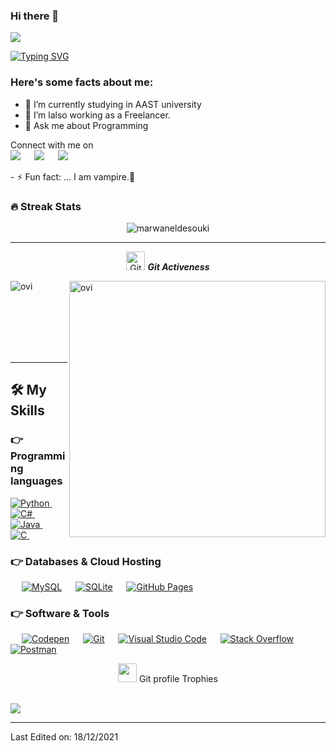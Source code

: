 


### Hi there 👋

<img src="https://profile-counter.glitch.me/marwaneldesouki/count.svg">

[![Typing SVG](https://readme-typing-svg.herokuapp.com?font=Architects+Daughter&color=7AF79A&size=30&lines=Hey!+It's+Marwan+Eldesouki!;I'm+a+Web+Developer...;I'm+also+Desktop+Developer;And+I'm+From+Egypt)](https://git.io/typing-svg)

<h3> Here's some facts about me: </h3>

- 🔭 I’m currently studying in AAST university
- 🤔 I’m lalso working as a Freelancer.
- 💬 Ask me about Programming

<p>Connect with me on
<br>	
<a target="_blank" href="https://www.linkedin.com/in/marwaneldesouki/"><img src="https://img.shields.io/badge/-LinkedIn-0077B5?style=for-the-badge&logo=Linkedin&logoColor=white"></img></a>
&emsp;
<a target="_blank" href="mailto:marwanmoataz114@hotmail.com"
><img src="https://img.shields.io/badge/-Gmail-D14836?style=for-the-badge&logo=Gmail&logoColor=white"></img></a>
&emsp;
<a target="_blank" href="https://instagram.com/marwaneldesouki"
><img src="https://img.shields.io/badge/-Instagram-E312E2?style=for-the-badge&logo=Instagram&logoColor=white"></img></a>
&emsp;

<br>
</p>
- ⚡ Fun fact: ... I am vampire.🦇 

### 🔥 Streak Stats
<p align="center"><img src="https://github-readme-stats.vercel.app/api?username=marwaneldesouki&theme=gruvbox" alt="marwaneldesouki"  /></p>

<hr>
<p align="center">
 <img src="https://media.giphy.com/media/W5eoZHPpUx9sapR0eu/giphy.gif" width="30px" alt="Git"/>&nbsp;<i><b>Git Activeness</b></i></p>
 
<p><img align="left" src="https://github-readme-stats.vercel.app/api/top-langs?username=marwaneldesouki&show_icons=true&locale=en&layout=compact&theme=gruvbox" alt="ovi" /></p>
<p>&nbsp;<img align="right" src="https://github-readme-stats.vercel.app/api?username=marwaneldesouki&show_icons=true&locale=en&theme=gruvbox" alt="ovi" width="410" /></p>
<br><br><br><br><br>

<hr>


## 🛠️ My Skills

### 👉 Programming languages

<p align="left"> 
  
<a href="https://python.org/">
    <img alt="Python" src="https://img.shields.io/badge/Python-FFD43B?style=for-the-badge&logo=python&logoColor=darkgreen"/>
  </a>
  &emsp;
  
  <a href="https://docs.microsoft.com/en-us/dotnet/csharp/">
    <img alt="C#" src="https://img.shields.io/badge/Csharp-0175C2?style=for-the-badge&logo=csharp&logoColor=white"/>
  </a>
&emsp;

<a href="https://www.java.com/en/">
    <img alt="Java" src="https://img.shields.io/badge/Java-ED8B00?style=for-the-badge&logo=java&logoColor=white"/>
  </a>
  &emsp;
<a href="https://en.wikipedia.org/wiki/C_(programming_language)">
    <img alt="C" src="https://img.shields.io/badge/C-D00000?style=for-the-badge&logo=C&logoColor=white"/>
  </a>
&emsp;

</p>

### 👉 Databases & Cloud Hosting
<p align="left">
  &emsp;
    <a href="https://www.mysql.com/"><img alt="MySQL" src="https://img.shields.io/badge/MySQL-00000F?style=for-the-badge&logo=mysql&logoColor=white"></a>
  &emsp;
    <a href="https://www.sqlite.org/"><img alt="SQLite" src ="https://img.shields.io/badge/SQLite-07405E?style=for-the-badge&logo=sqlite&logoColor=white"/></a>
  &emsp;
    <a href="https://www.github.com"><img alt="GitHub Pages" src="https://img.shields.io/badge/GitHub-100000?style=for-the-badge&logo=github&logoColor=white"></a>
  &emsp;

 ### 👉 Software & Tools
 
<p>
  &emsp;
    <a href="#"><img alt="Codepen" src="https://img.shields.io/badge/Codepen-000000?style=for-the-badge&logo=codepen&logoColor=white"></a>
  &emsp;
    <a href="#"><img alt="Git" src="https://img.shields.io/badge/Git-F05032?style=for-the-badge&logo=git&logoColor=white"></a>
  &emsp;
    <a href="#"><img alt="Visual Studio Code" src="https://img.shields.io/badge/Visual_Studio_Code-0078D4?style=for-the-badge&logo=visual%20studio%20code&logoColor=white"></a>
  &emsp;
    <a href="#"><img alt="Stack Overflow" src="https://img.shields.io/badge/Stack_Overflow-FE7A16?style=for-the-badge&logo=stack-overflow&logoColor=white"></a>
&emsp;
    <a href="#"><img alt="Postman" src="https://img.shields.io/badge/Postman-FF6C37?style=for-the-badge&logo=Postman&logoColor=white"></a>
     &emsp;
</p>
<p align="center"><img src="https://media.giphy.com/media/QaMcXSekUWx7aogAUr/giphy.gif" width="30" />&nbsp;Git profile Trophies</p><br>
<img src="https://github-profile-trophy.vercel.app/?username=marwaneldesouki&theme=gruvbox" />


<br/>

------
Last Edited on: 18/12/2021

